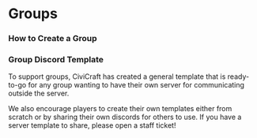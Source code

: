 # Groups

### How to Create a Group

### Group Discord Template
To support groups, CiviCraft has created a general template that is ready-to-go for any group wanting to have their own server for communicating outside the server.

We also encourage players to create their own templates either from scratch or by sharing their own discords for others to use. If you have a server template to share, please open a staff ticket!
